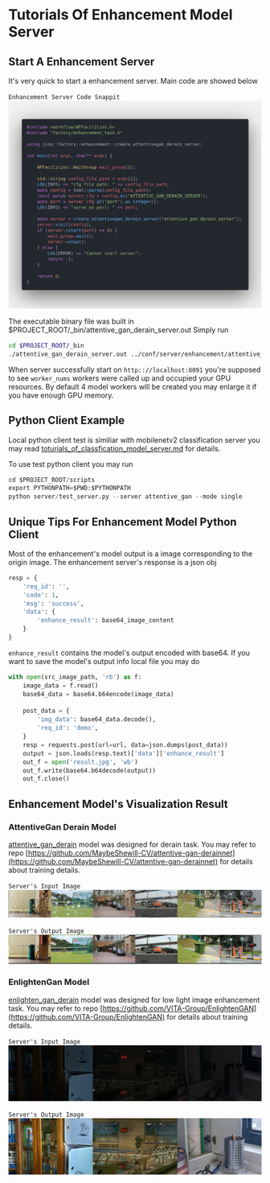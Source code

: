 # Tutorials Of Enhancement Model Server

## Start A Enhancement Server

It's very quick to start a enhancement server. Main code are showed below

`Enhancement Server Code Snappit`
![strat_a_derain_server](../resources/images/start_a_derain_server.png)

The executable binary file was built in $PROJECT_ROOT/_bin/attentive_gan_derain_server.out Simply run

```bash
cd $PROJECT_ROOT/_bin
./attentive_gan_derain_server.out ../conf/server/enhancement/attentive_gan_derain/attentive_gan_server_cfg.ini
```

When server successfully start on `http:://localhost:8091` you're supposed to see `worker_nums` workers were called up and occupied your GPU resources. By default 4 model workers will be created you may enlarge it if you have enough GPU memory.

## Python Client Example

Local python client test is similiar with mobilenetv2 classification server you may read [toturials_of_classfication_model_server.md](../docs/toturials_of_classification_model_server.md) for details.

To use test python client you may run

```python
cd $PROJECT_ROOT/scripts
export PYTHONPATH=$PWD:$PYTHONPATH
python server/test_server.py --server attentive_gan --mode single
```

## Unique Tips For Enhancement Model Python Client

Most of the enhancement's model output is a image corresponding to the origin image. The enhancement server's response is a json obj

```python
resp = {
    'req_id': '',
    'code': 1,
    'msg': 'success',
    'data': {
        'enhance_result': base64_image_content
    }
}
```

`enhance_result` contains the model's output encoded with base64. If you want to save the model's output info local file you may do

```python
with open(src_image_path, 'rb') as f:
    image_data = f.read()
    base64_data = base64.b64encode(image_data)

    post_data = {
        'img_data': base64_data.decode(),
        'req_id': 'demo',
    }
    resp = requests.post(url=url, data=json.dumps(post_data))
    output = json.loads(resp.text)['data']['enhance_result']
    out_f = open('result.jpg', 'wb')
    out_f.write(base64.b64decode(output))
    out_f.close()
```

## Enhancement Model's Visualization Result

### AttentiveGan Derain Model

[attentive_gan_derain](https://arxiv.org/abs/1711.10098) model was designed for derain task. You may refer to repo [https://github.com/MaybeShewill-CV/attentive-gan-derainnet](https://github.com/MaybeShewill-CV/attentive-gan-derainnet) for details about training details.

`Server's Input Image`
![attentive_server_input](../resources/images/attentive_gan_server_input.png)

`Server's Output Image`
![attentive_server_output](../resources/images/attentive_gan_server_output.png)

### EnlightenGan Model

[enlighten_gan_derain](https://arxiv.org/abs/1906.06972) model was designed for low light image enhancement task. You may refer to repo [https://github.com/VITA-Group/EnlightenGAN](https://github.com/VITA-Group/EnlightenGAN) for details about training details.

`Server's Input Image`
![enlighten_server_input](../resources/images/enlighten_gan_server_input.png)

`Server's Output Image`
![attentive_server_output](../resources/images/enlighten_gan_server_output.png)